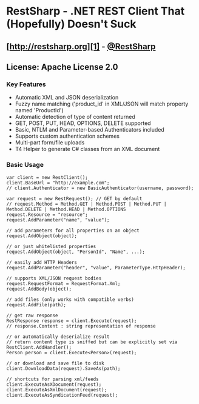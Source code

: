 # RestSharp - .NET REST Client That (Hopefully) Doesn't Suck  
## [http://restsharp.org][1] - [@RestSharp][2]  

## License: Apache License 2.0  

### Key Features

* Automatic XML and JSON deserialization
* Fuzzy name matching ('product_id' in XML/JSON will match property named 'ProductId')
* Automatic detection of type of content returned
* GET, POST, PUT, HEAD, OPTIONS, DELETE supported
* Basic, NTLM and Parameter-based Authenticators included
* Supports custom authentication schemes
* Multi-part form/file uploads
* T4 Helper to generate C# classes from an XML document

### Basic Usage
    var client = new RestClient();
	client.BaseUrl = "http://example.com";
    // client.Authenticator = new BasicAuthenticator(username, password);
	
    var request = new RestRequest(); // GET by default
    // request.Method = Method.GET | Method.POST | Method.PUT | Method.DELETE | Method.HEAD | Method.OPTIONS
    request.Resource = "resource";
    request.AddParameter("name", "value");

    // add parameters for all properties on an object
    request.AddObject(object);

    // or just whitelisted properties
    request.AddObject(object, "PersonId", "Name", ...);
    
    // easily add HTTP Headers
    request.AddParameter("header", "value", ParameterType.HttpHeader);

    // supports XML/JSON request bodies
    request.RequestFormat = RequestFormat.Xml;
    request.AddBody(object);

    // add files (only works with compatible verbs)
    request.AddFile(path);
        
    // get raw response
    RestResponse response = client.Execute(request);
    // response.Content : string representation of response
    
    // or automatically deserialize result
    // return content type is sniffed but can be explicitly set via RestClient.AddHandler();
    Person person = client.Execute<Person>(request);

    // or download and save file to disk
    client.DownloadData(request).SaveAs(path);

    // shortcuts for parsing xml/feeds
    client.ExecuteAsXDocument(request);
    client.ExecuteAsXmlDocument(request);
    client.ExecuteAsSyndicationFeed(request);
 
  [1]: http://restsharp.org
  [2]: http://twitter.com/RestSharp